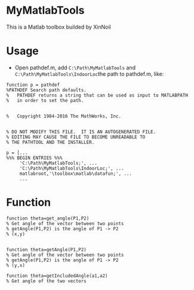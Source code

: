 # MyMatlabTools
This is a Matlab toolbox builded by XinNoil

# Usage
- Open pathdef.m, add `C:\Path\MyMatlabTools` and `C:\Path\MyMatlabTools\IndoorLoc`the path to pathdef.m, like:

```
function p = pathdef
%PATHDEF Search path defaults.
%   PATHDEF returns a string that can be used as input to MATLABPATH
%   in order to set the path.

  
%   Copyright 1984-2016 The MathWorks, Inc.


% DO NOT MODIFY THIS FILE.  IT IS AN AUTOGENERATED FILE.  
% EDITING MAY CAUSE THE FILE TO BECOME UNREADABLE TO 
% THE PATHTOOL AND THE INSTALLER.

p = [...
%%% BEGIN ENTRIES %%%
     'C:\Path\MyMatlabTools;', ...
	 'C:\Path\MyMatlabTools\IndoorLoc;', ...
     matlabroot,'\toolbox\matlab\datafun;', ...
	 ...
```

# Function

```
function theta=get_angle(P1,P2)
% Get angle of the vector between two points
% getAngle(P1,P2) is the angle of P1 -> P2
% (x,y)


function theta=getAngle(P1,P2)
% Get angle of the vector between two points
% getAngle(P1,P2) is the angle of P1 -> P2
% (y,x)

function theta=getIncludedAngle(a1,a2)
% Get angle of the two vectors
```